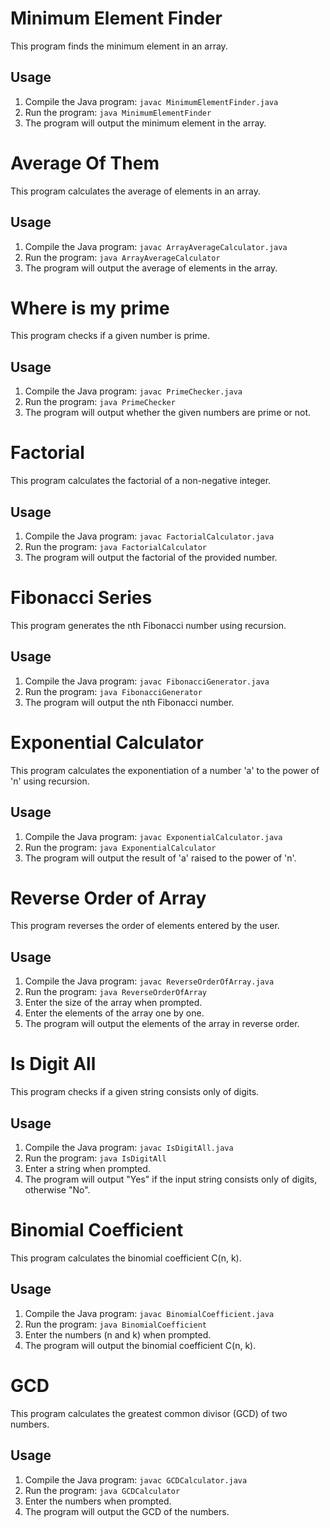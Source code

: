 # Minimum Element Finder

This program finds the minimum element in an array.

## Usage

1. Compile the Java program: `javac MinimumElementFinder.java`
2. Run the program: `java MinimumElementFinder`
3. The program will output the minimum element in the array.


# Average Of Them

This program calculates the average of elements in an array.

## Usage

1. Compile the Java program: `javac ArrayAverageCalculator.java`
2. Run the program: `java ArrayAverageCalculator`
3. The program will output the average of elements in the array.


# Where is my prime

This program checks if a given number is prime.

## Usage

1. Compile the Java program: `javac PrimeChecker.java`
2. Run the program: `java PrimeChecker`
3. The program will output whether the given numbers are prime or not.


# Factorial 

This program calculates the factorial of a non-negative integer.

## Usage

1. Compile the Java program: `javac FactorialCalculator.java`
2. Run the program: `java FactorialCalculator`
3. The program will output the factorial of the provided number.


# Fibonacci Series

This program generates the nth Fibonacci number using recursion.

## Usage

1. Compile the Java program: `javac FibonacciGenerator.java`
2. Run the program: `java FibonacciGenerator`
3. The program will output the nth Fibonacci number.


# Exponential Calculator

This program calculates the exponentiation of a number 'a' to the power of 'n' using recursion.

## Usage

1. Compile the Java program: `javac ExponentialCalculator.java`
2. Run the program: `java ExponentialCalculator`
3. The program will output the result of 'a' raised to the power of 'n'.


# Reverse Order of Array

This program reverses the order of elements entered by the user.

## Usage

1. Compile the Java program: `javac ReverseOrderOfArray.java`
2. Run the program: `java ReverseOrderOfArray`
3. Enter the size of the array when prompted.
4. Enter the elements of the array one by one.
5. The program will output the elements of the array in reverse order.


# Is Digit All

This program checks if a given string consists only of digits.

## Usage

1. Compile the Java program: `javac IsDigitAll.java`
2. Run the program: `java IsDigitAll`
3. Enter a string when prompted.
4. The program will output "Yes" if the input string consists only of digits, otherwise "No".


# Binomial Coefficient 

This program calculates the binomial coefficient C(n, k).

## Usage

1. Compile the Java program: `javac BinomialCoefficient.java`
2. Run the program: `java BinomialCoefficient`
3. Enter the numbers (n and k) when prompted.
4. The program will output the binomial coefficient C(n, k).


# GCD 

This program calculates the greatest common divisor (GCD) of two numbers.

## Usage

1. Compile the Java program: `javac GCDCalculator.java`
2. Run the program: `java GCDCalculator`
3. Enter the numbers when prompted.
4. The program will output the GCD of the numbers.
